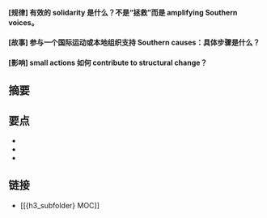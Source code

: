 #### [规律] 有效的 solidarity 是什么？不是“拯救”而是 amplifying Southern voices。


#### [故事] 参与一个国际运动或本地组织支持 Southern causes：具体步骤是什么？


#### [影响]  small actions 如何 contribute to structural change？


## 摘要


## 要点

- 
- 
- 

## 链接

- [[{h3_subfolder} MOC]]
